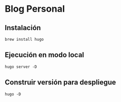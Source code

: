 # Blog Personal


## Instalación

```
brew install hugo
```

## Ejecución en modo local

```
hugo server -D
```

## Construir versión para despliegue
```
hugo -D
```



